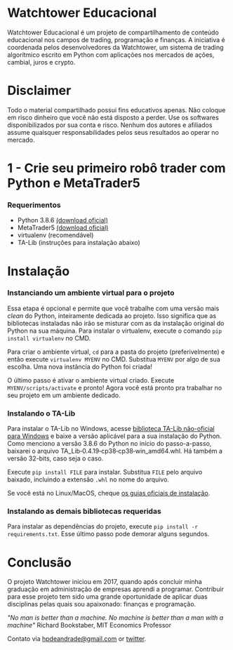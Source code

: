 # Watchtower Educacional
Watchtower Educacional é um projeto de compartilhamento de conteúdo educacional nos campos de trading, programação e finanças. A iniciativa é coordenada pelos desenvolvedores da Watchtower, um sistema de trading algorítmico escrito em Python com aplicações nos mercados de ações, cambial, juros e crypto.

# Disclaimer
Todo o material compartilhado possui fins educativos apenas. Não coloque em risco dinheiro que você não está disposto a perder. Use os softwares disponibilizados por sua conta e risco. Nenhum dos autores e afiliados assume quaisquer responsabilidades pelos seus resultados ao operar no mercado.

# 1 - Crie seu primeiro robô trader com Python e MetaTrader5
### Requerimentos
* Python 3.8.6 [(download oficial)](https://www.python.org/downloads/release/python-386/)
* MetaTrader5 [(download oficial)](https://www.metatrader5.com/en)
* virtualenv (recomendável)
* TA-Lib (instruções para instalação abaixo)

# Instalação
### Instanciando um ambiente virtual para o projeto
Essa etapa é opcional e permite que você trabalhe com uma versão mais *clean* do Python, inteiramente dedicada ao projeto. Isso significa que as bibliotecas instaladas não irão se misturar com as da instalação original do Python na sua máquina. Para instalar o virtualenv, execute o comando `pip install virtualenv` no CMD.

Para criar o ambiente virtual, `cd` para a pasta do projeto (preferivelmente) e então execute `virtualenv MYENV` no CMD. Substitua `MYENV` por algo de sua escolha. Uma nova instância do Python foi criada!

O último passo é ativar o ambiente virtual criado. Execute `MYENV/scripts/activate` e pronto! Agora você está pronto pra trabalhar no seu projeto em um ambiente dedicado.

### Instalando o TA-Lib
Para instalar o TA-Lib no Windows, acesse [biblioteca TA-Lib não-oficial para Windows](https://www.lfd.uci.edu/~gohlke/pythonlibs/) e baixe a versão aplicável para a sua instalação do Python. Como menciono a versão 3.8.6 do Python no início do passo-a-passo, baixarei o arquivo TA_Lib‑0.4.19‑cp38‑cp38‑win_amd64.whl. Há também a versão 32-bits, caso seja o caso.

Execute `pip install FILE` para instalar. Substitua `FILE` pelo arquivo baixado, incluindo a extensão `.whl` no nome do arquivo.

Se você está no Linux/MacOS, cheque [os guias oficiais de instalação](https://mrjbq7.github.io/ta-lib/install.html).

### Instalando as demais bibliotecas requeridas
Para instalar as dependências do projeto, execute `pip install -r requirements.txt`. Esse último passo pode demorar alguns segundos.

# Conclusão
O projeto Watchtower iniciou em 2017, quando após concluir minha graduação em administração de empresas aprendi a programar. Contribuir para esse projeto tem sido uma grande oportunidade de aplicar duas disciplinas pelas quais sou apaixonado: finanças e programação.

*"No man is better than a machine. No machine is better than a man with a machine"*
Richard Bookstaber, MIT Economics Professor

Contato via hpdeandrade@gmail.com or [twitter](https://twitter.com/hpdeandrade).